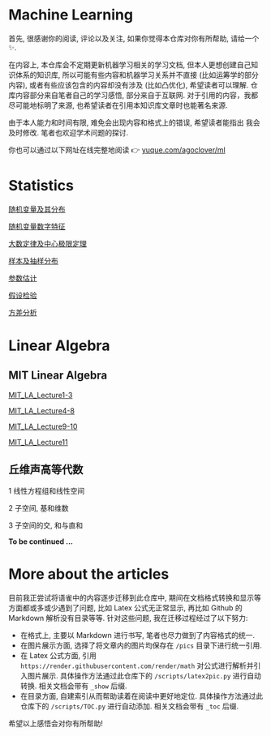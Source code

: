 # Machine Learning

首先, 很感谢你的阅读, 评论以及关注, 如果你觉得本仓库对你有所帮助, 请给一个✨.

在内容上, 本仓库会不定期更新机器学习相关的学习文档, 但本人更想创建自己知识体系的知识库, 所以可能有些内容和机器学习关系并不直接 (比如运筹学的部分内容), 或者有些应该包含的内容却没有涉及 (比如凸优化), 希望读者可以理解. 仓库内容部分来自笔者自己的学习感悟, 部分来自于互联网. 对于引用的内容，我都尽可能地标明了来源, 也希望读者在引用本知识库文章时也能著名来源. 

由于本人能力和时间有限, 难免会出现内容和格式上的错误, 希望读者能指出 我会及时修改. 笔者也欢迎学术问题的探讨.

你也可以通过以下网址在线完整地阅读 👉  [yuque.com/agoclover/ml](https://www.yuque.com/agoclover/ml)

# Statistics

[随机变量及其分布](Statistics/随机变量及其分布_show_toc.md)

[随机变量数字特征](Statistics/随机变量数字特征_show_toc.md)

[大数定律及中心极限定理](Statistics/大数定律及中心极限定理_show_toc.md)

[样本及抽样分布](Statistics/样本及抽样分布_show_toc.md)

[参数估计](Statistics/参数估计_show_toc.md)

[假设检验](Statistics/假设检验_show_toc.md)

[方差分析](Statistics/方差分析_show_toc.md)

# Linear Algebra

## MIT Linear Algebra

[MIT_LA_Lecture1-3](https://htmlpreview.github.io/?https://github.com/agoclover/machine-learning/blob/master/LinearAlgebra/MIT_LA_Lecture1-3.html#%E4%B8%A4%E7%A7%8D%E6%B6%88%E5%85%83%E6%B3%95)

[MIT_LA_Lecture4-8](http://htmlpreview.github.io/?https://github.com/agoclover/machine-learning/blob/master/LinearAlgebra/MIT_LA_Lecture4-8.html)

[MIT_LA_Lecture9-10](http://htmlpreview.github.io/?https://github.com/agoclover/machine-learning/blob/master/LinearAlgebra/MIT_LA_Lecture9-10.html)

[MIT_LA_Lecture11](http://htmlpreview.github.io/?https://github.com/agoclover/machine-learning/blob/master/LinearAlgebra/MIT_LA_Lecture11.html)

## 丘维声高等代数

1 线性方程组和线性空间

2 子空间, 基和维数

3 子空间的交, 和与直和



**To be continued ...**



# More about the articles

目前我正尝试将语雀中的内容逐步迁移到此仓库中, 期间在文档格式转换和显示等方面都或多或少遇到了问题, 比如 Latex 公式无正常显示, 再比如 Github 的 Markdown 解析没有目录等等. 针对这些问题, 我在迁移过程经过了以下努力:

- 在格式上, 主要以 Markdown 进行书写, 笔者也尽力做到了内容格式的统一. 
- 在图片展示方面, 选择了将文章内的图片均保存在 `/pics` 目录下进行统一引用.
- 在 Latex 公式方面, 引用 `https://render.githubusercontent.com/render/math` 对公式进行解析并引入图片展示. 具体操作方法通过此仓库下的 `/scripts/latex2pic.py` 进行自动转换. 相关文档会带有 `_show` 后缀.
- 在目录方面, 自建索引从而帮助读着在阅读中更好地定位. 具体操作方法通过此仓库下的  `/scripts/TOC.py`  进行自动添加. 相关文档会带有 `_toc` 后缀.

希望以上感悟会对你有所帮助!